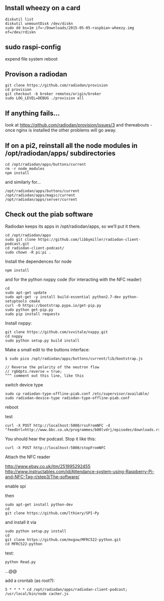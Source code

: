 ## Install wheezy on a card

    diskutil list
    diskutil unmountDisk /dev/diskn
    sudo dd bs=1m if=~/Downloads/2015-05-05-raspbian-wheezy.img of=/dev/rdiskn

## sudo raspi-config

expend file system
reboot

## Provison a radiodan

    git clone https://github.com/radiodan/provision
    cd provision
    git checkout -b broker remotes/origin/broker
    sudo LOG_LEVEL=DEBUG ./provision all

## If anything fails...

look at https://github.com/radiodan/provision/issues/3 and thereabouts - once nginx is installed the other problems will go away.


## If on a pi2, reinstall all the node modules in /opt/radiodan/apps/ subdirectories

    cd /opt/radiodan/apps/buttons/current
    rm -r node_modules
    npm install

and similarly for...

    /opt/radiodan/apps/buttons/current
    /opt/radiodan/apps/magic/current
    /opt/radiodan/apps/server/current

## Check out the piab software

Radiodan keeps its apps in /opt/radiodan/apps, so we’ll put it there. 

    cd /opt/radiodan/apps 
    sudo git clone https://github.com/libbymiller/radiodan-client-podcast.git 
    cd radiodan-client-podcast/ 
    sudo chown -R pi:pi .

Install the dependences for node

    npm install 

and for the python nxppy code (for interacting with the NFC reader)

    cd 
    sudo apt-get update 
    sudo apt-get -y install build-essential python2.7-dev python-setuptools cmake 
    curl -O https://bootstrap.pypa.io/get-pip.py 
    sudo python get-pip.py 
    sudo pip install requests

Install nxppy: 

    git clone https://github.com/svvitale/nxppy.git 
    cd nxppy 
    sudo python setup.py build install


Make a small edit to the buttons interface: 

    $ sudo pico /opt/radiodan/apps/buttons/current/lib/bootstrap.js 

    // Reverse the polarity of the neutron flow 
    // rgbOpts.reverse = true; 
    ^^^ comment out this line, like this

switch device type

    sudo cp radiodan-type-offline-piab.conf /etc/supervisor/available/
    sudo radiodan-device-type radiodan-type-offline-piab.conf

reboot

test

    curl -X POST http://localhost:5000/rssFromNFC -d "feedUrl=http://www.bbc.co.uk/programmes/b00lvdrj/episodes/downloads.rss"

You should hear the podcast. Stop it like this:

    curl -X POST http://localhost:5000/stopFromNFC

Attach the NFC reader

http://www.ebay.co.uk/itm/251995292455
http://www.instructables.com/id/Attendance-system-using-Raspberry-Pi-and-NFC-Tag-r/step3/The-software/

enable spi

then

    sudo apt-get install python-dev
    cd
    git clone https://github.com/lthiery/SPI-Py

and install it via

    sudo python setup.py install
    cd
    git clone https://github.com/mxgxw/MFRC522-python.git
    cd MFRC522-python

test:

    python Read.py

...@@

add a crontab (as root?):

    5 * * * * cd /opt/radiodan/apps/radiodan-client-podcast; /usr/local/bin/node cacher.js
